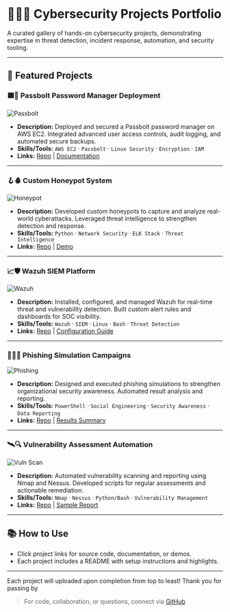 # 🧑‍💻✨ Cybersecurity Projects Portfolio

A curated gallery of hands-on cybersecurity projects, demonstrating expertise in threat detection, incident response, automation, and security tooling.

---

## 🚩 Featured Projects

### 🟦💠 Passbolt Password Manager Deployment
![Passbolt](https://img.shields.io/badge/Passbolt-Password%20Manager-3498db?logo=passbolt&logoColor=white)
- **Description:** Deployed and secured a Passbolt password manager on AWS EC2. Integrated advanced user access controls, audit logging, and automated secure backups.
- **Skills/Tools:** `AWS EC2` · `Passbolt` · `Linux Security` · `Encryption` · `IAM`
- **Links:** [Repo](#) | [Documentation](#)
<!-- Optionally add a screenshot here:
![Passbolt Screenshot](path/to/screenshot.png)
-->

---

### 🪝🩸 Custom Honeypot System
![Honeypot](https://img.shields.io/badge/Honeypot-Network%20Trap-8e44ad?logo=honeypot&logoColor=white)
- **Description:** Developed custom honeypots to capture and analyze real-world cyberattacks. Leveraged threat intelligence to strengthen detection and response.
- **Skills/Tools:** `Python` · `Network Security` · `ELK Stack` · `Threat Intelligence`
- **Links:** [Repo](#) | [Demo](#)

---

### 📈🛡️ Wazuh SIEM Platform
![Wazuh](https://img.shields.io/badge/Wazuh-SIEM%20Platform-27ae60?logo=wazuh&logoColor=white)
- **Description:** Installed, configured, and managed Wazuh for real-time threat and vulnerability detection. Built custom alert rules and dashboards for SOC visibility.
- **Skills/Tools:** `Wazuh` · `SIEM` · `Linux` · `Bash` · `Threat Detection`
- **Links:** [Repo](#) | [Configuration Guide](#)

---

### 🎣🧑‍🎓 Phishing Simulation Campaigns
![Phishing](https://img.shields.io/badge/Phishing-Awareness%20Training-e67e22?logo=gmail&logoColor=white)
- **Description:** Designed and executed phishing simulations to strengthen organizational security awareness. Automated result analysis and reporting.
- **Skills/Tools:** `PowerShell` · `Social Engineering` · `Security Awareness` · `Data Reporting`
- **Links:** [Repo](#) | [Results Summary](#)

---

### 🛰️🔍 Vulnerability Assessment Automation
![Vuln Scan](https://img.shields.io/badge/Vulnerability%20Scan-Automation-f1c40f?logo=nessus&logoColor=white)
- **Description:** Automated vulnerability scanning and reporting using Nmap and Nessus. Developed scripts for regular assessments and actionable remediation.
- **Skills/Tools:** `Nmap` · `Nessus` · `Python/Bash` · `Vulnerability Management`
- **Links:** [Repo](#) | [Sample Report](#)

---

## 📚 How to Use

- Click project links for source code, documentation, or demos.
- Each project includes a README with setup instructions and highlights.

---
Each project will uploaded upon completion from top to least! Thank you for passing by
> For code, collaboration, or questions, connect via [GitHub](https://github.com/Jcyber-protect)
